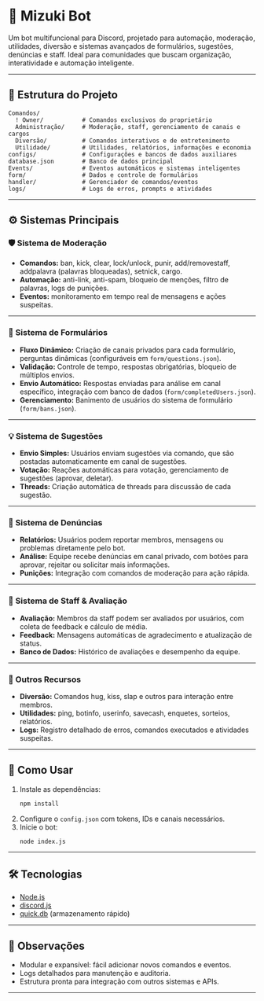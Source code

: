 # 💎 Mizuki Bot

Um bot multifuncional para Discord, projetado para automação, moderação, utilidades, diversão e sistemas avançados de formulários, sugestões, denúncias e staff. Ideal para comunidades que buscam organização, interatividade e automação inteligente.

---

## 📂 Estrutura do Projeto

```
Comandos/
  ! Owner/           # Comandos exclusivos do proprietário
  Administração/     # Moderação, staff, gerenciamento de canais e cargos
  Diversão/          # Comandos interativos e de entretenimento
  Utilidade/         # Utilidades, relatórios, informações e economia
configs/             # Configurações e bancos de dados auxiliares
database.json        # Banco de dados principal
Events/              # Eventos automáticos e sistemas inteligentes
form/                # Dados e controle de formulários
handler/             # Gerenciador de comandos/eventos
logs/                # Logs de erros, prompts e atividades
```

---

## ⚙️ Sistemas Principais

### 🛡️ Sistema de Moderação
- **Comandos:** ban, kick, clear, lock/unlock, punir, add/removestaff, addpalavra (palavras bloqueadas), setnick, cargo.
- **Automação:** anti-link, anti-spam, bloqueio de menções, filtro de palavras, logs de punições.
- **Eventos:** monitoramento em tempo real de mensagens e ações suspeitas.

---

### 📝 Sistema de Formulários
- **Fluxo Dinâmico:** Criação de canais privados para cada formulário, perguntas dinâmicas (configuráveis em `form/questions.json`).
- **Validação:** Controle de tempo, respostas obrigatórias, bloqueio de múltiplos envios.
- **Envio Automático:** Respostas enviadas para análise em canal específico, integração com banco de dados (`form/completedUsers.json`).
- **Gerenciamento:** Banimento de usuários do sistema de formulário (`form/bans.json`).

---

### 💡 Sistema de Sugestões
- **Envio Simples:** Usuários enviam sugestões via comando, que são postadas automaticamente em canal de sugestões.
- **Votação:** Reações automáticas para votação, gerenciamento de sugestões (aprovar, deletar).
- **Threads:** Criação automática de threads para discussão de cada sugestão.

---

### 🚨 Sistema de Denúncias
- **Relatórios:** Usuários podem reportar membros, mensagens ou problemas diretamente pelo bot.
- **Análise:** Equipe recebe denúncias em canal privado, com botões para aprovar, rejeitar ou solicitar mais informações.
- **Punições:** Integração com comandos de moderação para ação rápida.

---

### 🏅 Sistema de Staff & Avaliação
- **Avaliação:** Membros da staff podem ser avaliados por usuários, com coleta de feedback e cálculo de média.
- **Feedback:** Mensagens automáticas de agradecimento e atualização de status.
- **Banco de Dados:** Histórico de avaliações e desempenho da equipe.

---

### 🎉 Outros Recursos
- **Diversão:** Comandos hug, kiss, slap e outros para interação entre membros.
- **Utilidades:** ping, botinfo, userinfo, savecash, enquetes, sorteios, relatórios.
- **Logs:** Registro detalhado de erros, comandos executados e atividades suspeitas.

---

## 🚀 Como Usar

1. Instale as dependências:
   ```bash
   npm install
   ```
2. Configure o `config.json` com tokens, IDs e canais necessários.
3. Inicie o bot:
   ```bash
   node index.js
   ```

---

## 🛠️ Tecnologias

- [Node.js](https://nodejs.org/)
- [discord.js](https://discord.js.org/)
- [quick.db](https://www.npmjs.com/package/quick.db) (armazenamento rápido)

---

## 📑 Observações

- Modular e expansível: fácil adicionar novos comandos e eventos.
- Logs detalhados para manutenção e auditoria.
- Estrutura pronta para integração com outros sistemas e APIs.

---
